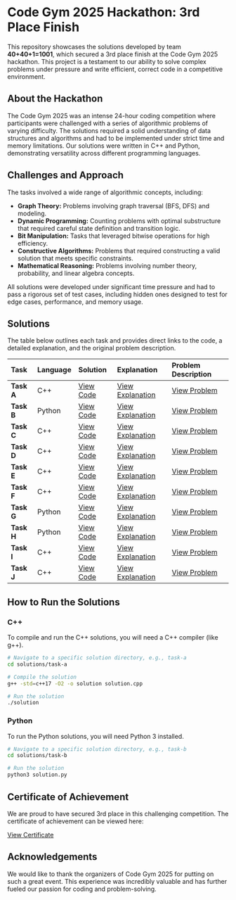 
# Code Gym 2025 Hackathon: 3rd Place Finish

This repository showcases the solutions developed by team **40+40+1=1001**, which secured a 3rd place finish at the Code Gym 2025 hackathon. This project is a testament to our ability to solve complex problems under pressure and write efficient, correct code in a competitive environment.

## About the Hackathon

The Code Gym 2025 was an intense 24-hour coding competition where participants were challenged with a series of algorithmic problems of varying difficulty. The solutions required a solid understanding of data structures and algorithms and had to be implemented under strict time and memory limitations. Our solutions were written in C++ and Python, demonstrating versatility across different programming languages.

## Challenges and Approach

The tasks involved a wide range of algorithmic concepts, including:
*   **Graph Theory:** Problems involving graph traversal (BFS, DFS) and modeling.
*   **Dynamic Programming:** Counting problems with optimal substructure that required careful state definition and transition logic.
*   **Bit Manipulation:** Tasks that leveraged bitwise operations for high efficiency.
*   **Constructive Algorithms:** Problems that required constructing a valid solution that meets specific constraints.
*   **Mathematical Reasoning:** Problems involving number theory, probability, and linear algebra concepts.

All solutions were developed under significant time pressure and had to pass a rigorous set of test cases, including hidden ones designed to test for edge cases, performance, and memory usage.

## Solutions

The table below outlines each task and provides direct links to the code, a detailed explanation, and the original problem description.

| Task      | Language | Solution                                       | Explanation                                        | Problem Description                                      |
| :-------- | :------- | :--------------------------------------------- | :------------------------------------------------- | :------------------------------------------------------- |
| **Task A**  | C++      | [View Code](./solutions/task-a/solution.cpp)   | [View Explanation](./solutions/task-a/README.md)   | [View Problem](./task-questions/Task%20A.pdf)            |
| **Task B**  | Python   | [View Code](./solutions/task-b/solution.py)    | [View Explanation](./solutions/task-b/README.md)   | [View Problem](./task-questions/Task%20B.pdf)            |
| **Task C**  | C++      | [View Code](./solutions/task-c/solution.cpp)   | [View Explanation](./solutions/task-c/README.md)   | [View Problem](./task-questions/Task%20C.pdf)            |
| **Task D**  | C++      | [View Code](./solutions/task-d/solution.cpp)   | [View Explanation](./solutions/task-d/README.md)   | [View Problem](./task-questions/Task%20D.pdf)            |
| **Task E**  | C++      | [View Code](./solutions/task-e/solution.cpp)   | [View Explanation](./solutions/task-e/README.md)   | [View Problem](./task-questions/Task%20E.pdf)            |
| **Task F**  | C++      | [View Code](./solutions/task-f/solution.cpp)   | [View Explanation](./solutions/task-f/README.md)   | [View Problem](./task-questions/Task%20F.pdf)            |
| **Task G**  | Python   | [View Code](./solutions/task-g/solution.py)    | [View Explanation](./solutions/task-g/README.md)   | [View Problem](./task-questions/Task%20G.pdf)            |
| **Task H**  | Python   | [View Code](./solutions/task-h/solution.py)    | [View Explanation](./solutions/task-h/README.md)   | [View Problem](./task-questions/Task%20H.pdf)            |
| **Task I**  | C++      | [View Code](./solutions/task-i/solution.cpp)   | [View Explanation](./solutions/task-i/README.md)   | [View Problem](./task-questions/Task%20I.pdf)            |
| **Task J**  | C++      | [View Code](./solutions/task-j/solution.cpp)   | [View Explanation](./solutions/task-j/README.md)   | [View Problem](./task-questions/Task%20J.pdf)            |

## How to Run the Solutions

### C++

To compile and run the C++ solutions, you will need a C++ compiler (like g++).

```bash
# Navigate to a specific solution directory, e.g., task-a
cd solutions/task-a

# Compile the solution
g++ -std=c++17 -O2 -o solution solution.cpp

# Run the solution
./solution
```

### Python

To run the Python solutions, you will need Python 3 installed.

```bash
# Navigate to a specific solution directory, e.g., task-b
cd solutions/task-b

# Run the solution
python3 solution.py
```

## Certificate of Achievement

We are proud to have secured 3rd place in this challenging competition. The certificate of achievement can be viewed here:

[View Certificate](./Hackathon_Certificate.jpeg)

## Acknowledgements

We would like to thank the organizers of Code Gym 2025 for putting on such a great event. This experience was incredibly valuable and has further fueled our passion for coding and problem-solving.
```